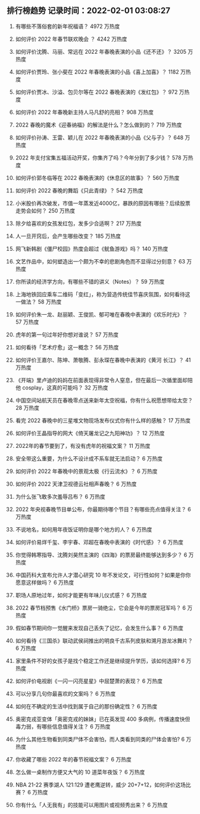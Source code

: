 
## 排行榜趋势 记录时间：2022-02-01 03:08:27
  
  1. 有哪些不落俗套的新年祝福语？ 4972 万热度
    
  2. 如何评价 2022 年春节联欢晚会 ？ 4242 万热度
    
  3. 如何评价沈腾、马丽、常远在 2022 年春晚表演的小品《还不还》？ 3205 万热度
    
  4. 如何评价贾玲、张小斐在 2022 年春晚表演的小品《喜上加喜》？ 1182 万热度
    
  5. 如何评价贾冰、沙溢、包贝尔等在 2022 春晚表演的《发红包》？ 972 万热度
    
  6. 如何评价 2022 年春晚新主持人马凡舒的亮相？ 908 万热度
    
  7. 2022 春晚的魔术《迎春纳福》的解法是什么？怎么做到的？ 719 万热度
    
  8. 如何评价孙涛、王雷、颖儿在 2022 年春晚表演的小品《父与子》？ 648 万热度
    
  9. 2022 年支付宝集五福活动开奖，你集齐了吗？今年分到了多少钱？ 578 万热度
    
  10. 如何评价郭冬临等在 2022 春晚表演的《休息区的故事》？ 560 万热度
    
  11. 如何评价 2022 春晚的舞蹈《只此青绿》？ 542 万热度
    
  12. 小米股价再次破发，市值一年蒸发近4000亿，暴跌的原因有哪些？后续股票走势会如何？ 250 万热度
    
  13. 除夕给喜欢的女孩发红包，发多少合适啊？ 217 万热度
    
  14. 人一旦开窍后，会产生哪些改变？ 185 万热度
    
  15. 网飞新韩剧《僵尸校园》热度会超过《鱿鱼游戏》吗？ 140 万热度
    
  16. 文艺作品中，如何塑造出一个颇为不幸的悲剧角色而不显得过分刻意？ 63 万热度
    
  17. 你所读的经济学方向，有哪些不错的讲义（Notes）？ 59 万热度
    
  18. 上海地铁回应乘车二维码「变红」，称为营造传统佳节喜庆氛围，如何看待这一做法？ 58 万热度
    
  19. 如何评价朱一龙、赵丽颖、王俊凯、郁可唯在春晚中表演的《欢乐时光》？ 57 万热度
    
  20. 虎年的第一句过年好你想对谁说？ 57 万热度
    
  21. 如何看待「艺术疗愈」这一概念？ 56 万热度
    
  22. 如何评价王嘉尔、陈坤、萧敬腾、彭永琛在春晚中表演的《黄河 长江》？ 41 万热度
    
  23. 《开端》里卢迪的妈妈在前面表现得非常令人窒息，但在最后一次循里面却陪他 cosplay，这真的可能吗？ 32 万热度
    
  24. 中国空间站航天员在春晚零点送来新年太空祝福，你有什么祝愿想带给太空？ 28 万热度
    
  25. 看完 2022 春晚中的三星堆文物现场发布仪式你有什么样的感触？ 17 万热度
    
  26. 如何评价王晶指导的网大《倚天屠龙记之九阳神功》？ 12 万热度
    
  27. 2022年的春节要到了，有没有虎年的祝福文案？ 11 万热度
    
  28. 安全带这么重要，为什么不设计成不系车就无法启动？ 6 万热度
    
  29. 如何评价 2022 年春晚中的景观太极《行云流水》？ 6 万热度
    
  30. 如何评价 2022 天津卫视德云社相声春晚？ 6 万热度
    
  31. 为什么张飞敢多次羞辱吕布？ 6 万热度
    
  32. 2022 年央视春晚节目单公布，你最期待哪个节目？有哪些亮点值得关注？ 6 万热度
    
  33. 不说地名，如何用年夜饭证明你是哪个地方的人？ 6 万热度
    
  34. 如何评价易烊千玺、李宇春、邓超在春晚中表演的《时代感》？ 6 万热度
    
  35. 你觉得韩寒指导、沈腾刘昊然主演的《四海》的票房最终能够达到多少？ 6 万热度
    
  36. 中国药科大宣布允许人才潜心研究 10 年不发论文，可行性如何？如果是你你愿意这样做吗？ 6 万热度
    
  37. 职场人原地过年，如何才能更有年味儿仪式感？ 6 万热度
    
  38. 2022 春节档预售《水门桥》票房一骑绝尘，它会是今年的票房冠军吗？ 6 万热度
    
  39. 假如春节期间你一觉醒来发现自己丢失了记忆，会发生什么事？ 6 万热度
    
  40. 如何看待《三国杀》联动武侯祠推出的明良千古系列皮肤和溯月游龙冰舞片？ 6 万热度
    
  41. 家里条件不好的女孩子是找个稳定工作还是继续提升学历，该如何选择? 6 万热度
    
  42. 如何评价电视剧《一闪一闪亮星星》中屈楚萧的表现？ 6 万热度
    
  43. 可以分享几句你最喜欢的文案吗？ 6 万热度
    
  44. 如何在不确定的生活中找到属于自己的那份确定性？ 6 万热度
    
  45. 奥密克戎亚变体「奥密克戎的妹妹」已在英发现 400 多病例，传播速度快但毒力弱，有哪些信息值得关注？ 6 万热度
    
  46. 为什么其他生物看到同类尸体不会害怕，而人类看到同类的尸体会害怕? 6 万热度
    
  47. 你收藏了哪些 2022 年的春节祝福文案？ 6 万热度
    
  48. 怎么做一桌制作方便又大气的 10 道菜年夜饭？ 6 万热度
    
  49. NBA 21-22 赛季湖人 121:129 遭老鹰逆转，威少 20+7+12，如何评价这场比赛？ 6 万热度
    
  50. 你有什么「人无我有」的技能可以用图片或视频秀出来？ 6 万热度
    